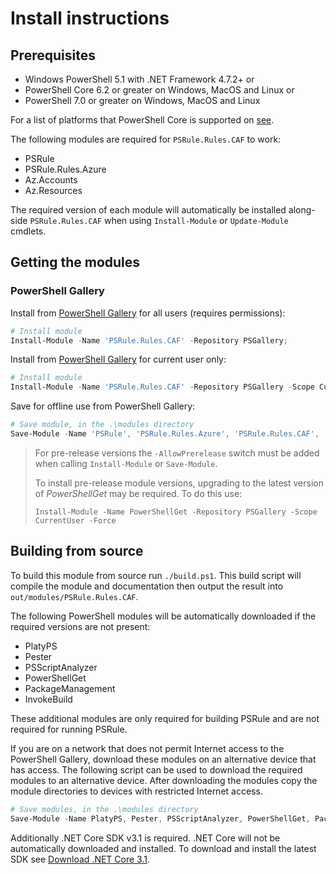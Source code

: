 # Install instructions

## Prerequisites

- Windows PowerShell 5.1 with .NET Framework 4.7.2+ or
- PowerShell Core 6.2 or greater on Windows, MacOS and Linux or
- PowerShell 7.0 or greater on Windows, MacOS and Linux

For a list of platforms that PowerShell Core is supported on [see](https://github.com/PowerShell/PowerShell#get-powershell).

The following modules are required for `PSRule.Rules.CAF` to work:

- PSRule
- PSRule.Rules.Azure
- Az.Accounts
- Az.Resources

The required version of each module will automatically be installed along-side `PSRule.Rules.CAF` when using `Install-Module` or `Update-Module` cmdlets.

## Getting the modules

### PowerShell Gallery

Install from [PowerShell Gallery][module] for all users (requires permissions):

```powershell
# Install module
Install-Module -Name 'PSRule.Rules.CAF' -Repository PSGallery;
```

Install from [PowerShell Gallery][module] for current user only:

```powershell
# Install module
Install-Module -Name 'PSRule.Rules.CAF' -Repository PSGallery -Scope CurrentUser;
```

Save for offline use from PowerShell Gallery:

```powershell
# Save module, in the .\modules directory
Save-Module -Name 'PSRule', 'PSRule.Rules.Azure', 'PSRule.Rules.CAF', 'Az.Accounts', 'Az.Resources' -Path '.\modules';
```

> For pre-release versions the `-AllowPrerelease` switch must be added when calling `Install-Module` or `Save-Module`.
>
> To install pre-release module versions, upgrading to the latest version of _PowerShellGet_ may be required.
To do this use:
>
> `Install-Module -Name PowerShellGet -Repository PSGallery -Scope CurrentUser -Force`

## Building from source

To build this module from source run `./build.ps1`.
This build script will compile the module and documentation then output the result into `out/modules/PSRule.Rules.CAF`.

The following PowerShell modules will be automatically downloaded if the required versions are not present:

- PlatyPS
- Pester
- PSScriptAnalyzer
- PowerShellGet
- PackageManagement
- InvokeBuild

These additional modules are only required for building PSRule and are not required for running PSRule.

If you are on a network that does not permit Internet access to the PowerShell Gallery,
download these modules on an alternative device that has access.
The following script can be used to download the required modules to an alternative device.
After downloading the modules copy the module directories to devices with restricted Internet access.

```powershell
# Save modules, in the .\modules directory
Save-Module -Name PlatyPS, Pester, PSScriptAnalyzer, PowerShellGet, PackageManagement, InvokeBuild -Repository PSGallery -Path '.\modules';
```

Additionally .NET Core SDK v3.1 is required.
.NET Core will not be automatically downloaded and installed.
To download and install the latest SDK see [Download .NET Core 3.1][dotnet].

[module]: https://www.powershellgallery.com/packages/PSRule.Rules.CAF
[dotnet]: https://dotnet.microsoft.com/download/dotnet-core/3.1
